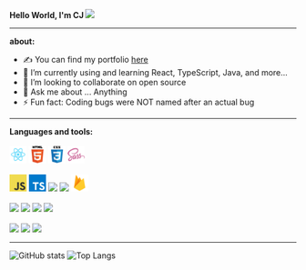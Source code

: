 <strong>Hello World, I'm CJ <img src="https://media.giphy.com/media/hvRJCLFzcasrR4ia7z/giphy.gif" width="25px"/></strong>

---

**about:**
- ✍ You can find my portfolio <a href="https://carlito-jdp.com/">here</a>
- 🌱 I’m currently using and learning React, TypeScript, Java, and more...
- 👯 I’m looking to collaborate on open source
- 💬 Ask me about ... Anything
- ⚡ Fun fact: Coding bugs were NOT named after an actual bug

---

**Languages and tools:**
<br/>
<br/>
<code><img height="30" src="https://raw.githubusercontent.com/github/explore/80688e429a7d4ef2fca1e82350fe8e3517d3494d/topics/react/react.png"></code>
<code><img height="30" src="https://raw.githubusercontent.com/github/explore/80688e429a7d4ef2fca1e82350fe8e3517d3494d/topics/html/html.png"></code>
<code><img height="30" src="https://raw.githubusercontent.com/github/explore/80688e429a7d4ef2fca1e82350fe8e3517d3494d/topics/css/css.png"></code>
<code><img height="30" src="https://raw.githubusercontent.com/github/explore/80688e429a7d4ef2fca1e82350fe8e3517d3494d/topics/sass/sass.png"></code>
<br/>
<br/>
<code><img height="30" src="https://raw.githubusercontent.com/github/explore/80688e429a7d4ef2fca1e82350fe8e3517d3494d/topics/javascript/javascript.png"></code>
<code><img height="30" src="https://raw.githubusercontent.com/github/explore/80688e429a7d4ef2fca1e82350fe8e3517d3494d/topics/typescript/typescript.png"></code>
<code><img height="30" src="https://img.icons8.com/color/48/000000/java-coffee-cup-logo--v1.png"></code>
<code><img height="30" src="https://img.icons8.com/color/48/000000/mysql-logo.png"></code>
<code><img height="30" src="https://raw.githubusercontent.com/github/explore/80688e429a7d4ef2fca1e82350fe8e3517d3494d/topics/firebase/firebase.png"></code>
<br/>
<br/>
<code><img height="30" src="https://cdn.freebiesupply.com/logos/large/2x/jest-logo-png-transparent.png"></code>
<code><img height="30" src="https://upload.wikimedia.org/wikipedia/commons/a/a4/Cypress.png"></code>
<code><img height="30" src="https://img.icons8.com/color/48/000000/trello.png"></code>
<code><img height="30" src="https://img.icons8.com/color/48/000000/git.png"></code>
<br/>
<br/>
<code><img height="30" src="https://img.icons8.com/doodle/48/000000/figma.png"></code>
<code><img height="30" src="https://img.icons8.com/color/48/000000/intellij-idea.png"></code>
<code><img height="30" src="https://img.icons8.com/color/48/000000/visual-studio-code-2019"></code>


---


![GitHub stats](https://github-readme-stats.vercel.app/api?username=carlito-jdp&show_icons=true&theme=tokyonight)
![Top Langs](https://github-readme-stats.vercel.app/api/top-langs/?username=carlito-jdp&theme=tokyonight)
